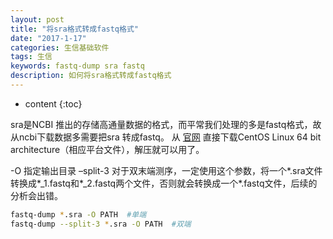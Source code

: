 ```yaml
---
layout: post
title: "将sra格式转成fastq格式"
date: "2017-1-17"
categories: 生信基础软件
tags: 生信
keywords: fastq-dump sra fastq
description: 如何将sra格式转成fastq格式
---
```


* content
{:toc}


sra是NCBI 推出的存储高通量数据的格式，而平常我们处理的多是fastq格式，故从ncbi下载数据多需要把sra 转成fastq。 从 [官网](http://trace.ncbi.nlm.nih.gov/Traces/sra/sra.cgi?cmd=show&f=software&m=software&s=software) 直接下载CentOS Linux 64 bit architecture（相应平台文件），解压就可以用了。

-O 指定输出目录
–split-3 对于双末端测序，一定使用这个参数，将一个\*.sra文件转换成\*_1.fastq和\*_2.fastq两个文件，否则就会转换成一个\*.fastq文件，后续的分析会出错。  
```bash
fastq-dump *.sra -O PATH  #单端
fastq-dump --split-3 *.sra -O PATH  #双端
```
